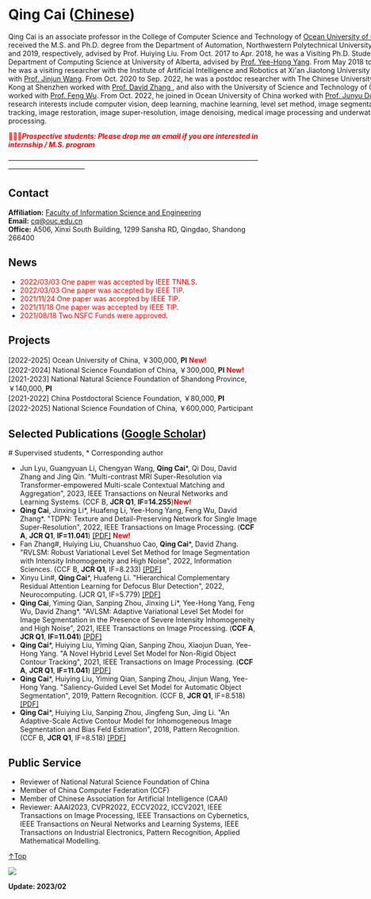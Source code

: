 # Qing Cai (<a href="/index.html">Chinese</a>) 

<p style="width:970px;">
    <img src="/cai.jpg" align="right" width="150" hspace="5" vspace="5">
    Qing Cai is an associate professor in the College of Computer Science and Technology of <a href="http://www.ouc.edu.cn/">Ocean University of China</a>. He received the M.S. and Ph.D. degree from the Department of Automation, Northwestern Polytechnical University, in 2016 and 2019, respectively, advised by Prof. Huiying Liu. From Oct. 2017 to Apr. 2018, he was a Visiting Ph.D. Student in the Department of Computing Science at University of Alberta, advised by <a href="http://webdocs.cs.ualberta.ca/~yang/index.html"> Prof. Yee-Hong Yang</a>. From May 2018 to Dec. 2018, he was a visiting researcher with the Institute of Artificial Intelligence and Robotics at Xi'an Jiaotong University worked with <a href="https://gr.xjtu.edu.cn/zh/web/jinjun/home">Prof. Jinjun Wang</a>. From Oct. 2020 to Sep. 2022, he was a postdoc researcher with The Chinese University of Hong Kong at Shenzhen worked with <a href="https://scholar.google.com/citations?user=IOagLnEAAAAJ&hl=zh-CN">Prof. David Zhang </a>, and also with the University of Science and Technology of China worked with <a href="https://scholar.google.com/citations?user=5bInRDEAAAAJ&hl=zh-CN">Prof.  Feng Wu</a>. From Oct. 2022, he joined in Ocean University of China worked with <a href="https://scholar.google.com/citations?user=iPYdUpAAAAAJ&hl=zh-CN">Prof. Junyu Dong</a>. His research interests include computer vision, deep learning, machine learning, level set method, image segmentation, target tracking, image restoration, image super-resolution, image denoising, medical image processing and underwater image processing. 
</p>  
    
<span style="color:red;">🎈🎈🎈***Prospective students: Please drop me an email if you are interested in internship / M.S. program***</span>   

———————————————————————————————————————————————

## Contact
**Affiliation:** <a href="https://it.ouc.edu.cn/cs/main.htm">Faculty of Information Science and Engineering</a>  
**Email:** cq@ouc.edu.cn   
**Office:** A506, Xinxi South Building, 1299 Sansha RD, Qingdao, Shandong 266400     

## News

+ <span style="color:red;">2022/03/03 One paper was accepted by IEEE TNNLS</span>.
+ <span style="color:red;">2022/03/03 One paper was accepted by IEEE TIP</span>.
+ <span style="color:red;">2021/11/24 One paper was accepted by IEEE TIP</span>.
+ <span style="color:red;">2021/11/18 One paper was accepted by IEEE TIP</span>.
+ <span style="color:red;">2021/08/18 Two NSFC Funds were approved</span>.  

## Projects
[2022-2025] Ocean University of China, ￥300,000, **PI** <span style="color:red;">**New!**</span>  
[2022-2024] National Science Foundation of China, ￥300,000, **PI** <span style="color:red;">**New!**</span>   
[2021-2023] National Natural Science Foundation of Shandong Province, ￥140,000, **PI**     
[2021-2022] China Postdoctoral Science Foundation, ￥80,000, **PI**   
[2022-2025] National Science Foundation of China, ￥600,000, Participant  

## Selected Publications (<a href="https://scholar.google.com/citations?user=0dnTKrcAAAAJ&hl=en">Google Scholar</a>) 
\# Supervised students, \* Corresponding author
+ Jun Lyu, Guangyuan Li, Chengyan Wang, **Qing Cai***, Qi Dou, David Zhang and Jing Qin. "Multi-contrast MRI Super-Resolution via Transformer-empowered Multi-scale Contextual Matching and Aggregation", 2023, IEEE Transactions on Neural Networks and Learning Systems. (CCF B, **JCR Q1**, **IF=14.255**)<span style="color:red;">**New!**</span>
+ **Qing Cai**, Jinxing Li\*, Huafeng Li, Yee-Hong Yang, Feng Wu, David Zhang*. "TDPN: Texture and Detail-Preserving Network for Single Image Super-Resolution", 2022, IEEE Transactions on Image Processing. (**CCF A**, **JCR Q1**, **IF=11.041**) <a href="https://ieeexplore.ieee.org/abstract/document/9619954/" target="_blank">[PDF]</a> <span style="color:red;">**New!**</span>
+ Fan Zhang#, Huiying Liu, Chuanshuo Cao, **Qing Cai***, David Zhang. "RVLSM: Robust Variational Level Set Method for Image Segmentation with Intensity Inhomogeneity and High Noise", 2022, Information Sciences. (CCF B, **JCR Q1**, IF=8.233) <a href="https://ieeexplore.ieee.org/abstract/document/9727093" target="_blank">[PDF]</a>
+ Xinyu Lin#, **Qing Cai***, Huafeng Li. "Hierarchical Complementary Residual Attention Learning for Defocus Blur Detection", 2022, Neurocomputing. (JCR Q1, IF=5.779) <a href="https://www.sciencedirect.com/science/article/pii/S092523122200741X" target="_blank">[PDF]</a>
+ **Qing Cai**, Yiming Qian, Sanping Zhou, Jinxing Li\*, Yee-Hong Yang, Feng Wu, David Zhang*. "AVLSM: Adaptive Variational Level Set Model for Image Segmentation in the Presence of Severe Intensity Inhomogeneity and High Noise", 2021, IEEE Transactions on Image Processing. (**CCF A**, **JCR Q1**, **IF=11.041**) <a href="https://ieeexplore.ieee.org/abstract/document/9619954/" target="_blank">[PDF]</a>
+ **Qing Cai***, Huiying Liu, Yiming Qian, Sanping Zhou, Xiaojun Duan, Yee-Hong Yang. "A Novel Hybrid Level Set Model for Non-Rigid Object Contour Tracking", 2021, IEEE Transactions on Image Processing. (**CCF A**, **JCR Q1**, **IF=11.041**) <a href="https://ieeexplore.ieee.org/abstract/document/9626663" target="_blank">[PDF]</a>
+ **Qing Cai***, Huiying Liu, Yiming Qian, Sanping Zhou, Jinjun Wang, Yee-Hong Yang. "Saliency-Guided Level Set Model for Automatic Object Segmentation", 2019, Pattern Recognition. (CCF B, **JCR Q1**, IF=8.518) <a href="https://www.sciencedirect.com/science/article/pii/S0031320319301657" target="_blank">[PDF]</a>
+ **Qing Cai***, Huiying Liu, Sanping Zhou, Jingfeng Sun, Jing Li. "An Adaptive-Scale Active Contour Model for Inhomogeneous Image Segmentation and Bias Feld Estimation", 2018, Pattern Recognition. (CCF B, **JCR Q1**, IF=8.518) <a href="https://www.sciencedirect.com/science/article/pii/S0031320318301729" target="_blank">[PDF]</a>
    
## Public Service
+ Reviewer of National Natural Science Foundation of China
+ Member of China Computer Federation (CCF) 
+ Member of Chinese Association for Artificial Intelligence (CAAI)
+ Reviewer: AAAI2023, CVPR2022, ECCV2022, ICCV2021, IEEE Transactions on Image Processing, IEEE Transactions on Cybernetics, IEEE Transactions on Neural Networks and Learning Systems, IEEE Transactions on Industrial Electronics, Pattern Recognition, Applied Mathematical Modelling.   

[↑Top](#Top)

<a href="https://clustrmaps.com/site/1bf9f"  title="Visit tracker"><img src="//www.clustrmaps.com/map_v2.png?d=YgAX7EI4VQTaUhsp2h3xKcH7hPOD2pUDVXgafAsrXTE&cl=ffffff" /></a>

**Update: 2023/02**
